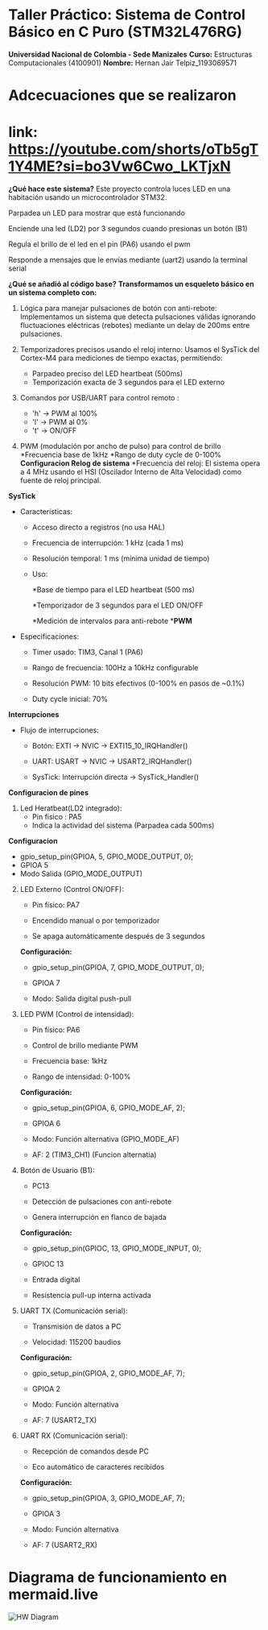 # Taller Práctico: Sistema de Control Básico en C Puro (STM32L476RG)
 


**Universidad Nacional de Colombia - Sede Manizales**
**Curso:** Estructuras Computacionales (4100901)
**Nombre:** Hernan Jair Telpiz_1193069571

# Adcecuaciones que se realizaron
# link:  https://youtube.com/shorts/oTb5gT1Y4ME?si=bo3Vw6Cwo_LKTjxN

**¿Qué hace este sistema?**
Este proyecto controla luces LED en una habitación usando un microcontrolador STM32. 

Parpadea un LED  para mostrar que está funcionando 

Enciende una led (LD2) por 3 segundos cuando presionas un botón (B1)

Regula el brillo de el led en el pin (PA6)  usando el pwm

Responde a mensajes que le envías mediante (uart2) usando la terminal serial 

**¿Qué se añadió al código base?**
**Transformamos un esqueleto básico en un sistema completo con:**

1. Lógica para manejar pulsaciones de botón con anti-rebote:  Implementamos un sistema que detecta pulsaciones válidas ignorando fluctuaciones eléctricas (rebotes) mediante un delay de 200ms entre pulsaciones.

2. Temporizadores precisos usando el reloj interno: Usamos el SysTick del Cortex-M4 para mediciones de tiempo exactas, permitiendo:
    * Parpadeo preciso del LED heartbeat (500ms)
    * Temporización exacta de 3 segundos para el LED externo

3. Comandos por USB/UART para control remoto : 
    * 'h' -> PWM al 100% 
    * 'l' -> PWM al 0%
    * 't' -> ON/OFF

4. PWM (modulación por ancho de pulso) para control de brillo
    *Frecuencia base de 1kHz
    *Rango de duty cycle de 0-100%
**Configuracion Relog de sistema**
*Frecuencia del reloj:
El sistema opera a 4 MHz usando el HSI (Oscilador Interno de Alta Velocidad) como fuente de reloj principal.

**SysTick**

* Características:

    * Acceso directo a registros (no usa HAL)

    * Frecuencia de interrupción: 1 kHz (cada 1 ms)

    * Resolución temporal: 1 ms (mínima unidad de tiempo)

    * Uso:

        *Base de tiempo para el LED heartbeat (500 ms)

        *Temporizador de 3 segundos para el LED ON/OFF

        *Medición de intervalos para anti-rebote
***PWM**
* Especificaciones:

    * Timer usado: TIM3, Canal 1 (PA6)

    * Rango de frecuencia: 100Hz a 10kHz configurable

    * Resolución PWM: 10 bits efectivos (0-100% en pasos de ~0.1%)

    * Duty cycle inicial: 70%

**Interrupciones**

* Flujo de interrupciones:

    * Botón: EXTI → NVIC → EXTI15_10_IRQHandler()

    * UART: USART → NVIC → USART2_IRQHandler()

    * SysTick: Interrupción directa → SysTick_Handler()

**Configuracion de pines**
1. Led Heratbeat(LD2 integrado):
    * Pin fisico : PA5
    * Indica la actividad del sistema (Parpadea cada 500ms)

**Configuracion**

* gpio_setup_pin(GPIOA, 5, GPIO_MODE_OUTPUT, 0);
*    GPIOA 5
* Modo  Salida (GPIO_MODE_OUTPUT)

2. LED Externo (Control ON/OFF):

    * Pin físico: PA7

    * Encendido manual o por temporizador

    * Se apaga automáticamente después de 3 segundos

    **Configuración:**

    * gpio_setup_pin(GPIOA, 7, GPIO_MODE_OUTPUT, 0);

    * GPIOA 7

    * Modo: Salida digital push-pull

3. LED PWM (Control de intensidad):

    * Pin físico: PA6

    * Control de brillo mediante PWM

    * Frecuencia base: 1kHz

    * Rango de intensidad: 0-100%

    **Configuración:**

    * gpio_setup_pin(GPIOA, 6, GPIO_MODE_AF, 2);

    * GPIOA 6

    * Modo: Función alternativa (GPIO_MODE_AF)

    * AF: 2 (TIM3_CH1) (Funcion alternatia)

4. Botón de Usuario (B1):

    * PC13

    * Detección de pulsaciones con anti-rebote

    * Genera interrupción en flanco de bajada

    **Configuración:**

    * gpio_setup_pin(GPIOC, 13, GPIO_MODE_INPUT, 0);

    * GPIOC 13

    * Entrada digital

    * Resistencia pull-up interna activada

5. UART TX (Comunicación serial):

    * Transmisión de datos a PC

    * Velocidad: 115200 baudios

    **Configuración:**

    * gpio_setup_pin(GPIOA, 2, GPIO_MODE_AF, 7);

    * GPIOA 2

    * Modo: Función alternativa

    * AF: 7 (USART2_TX)

6. UART RX (Comunicación serial):

    * Recepción de comandos desde PC

    * Eco automático de caracteres recibidos

    **Configuración:**

    * gpio_setup_pin(GPIOA, 3, GPIO_MODE_AF, 7);

    * GPIOA 3

    * Modo: Función alternativa

    * AF: 7 (USART2_RX)

# Diagrama de funcionamiento en mermaid.live

![HW Diagram](assets/Diagrama_Funcionamiento.png)